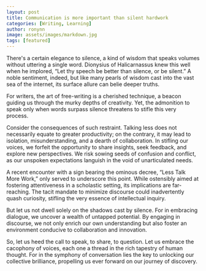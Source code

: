 ```yaml
---
layout: post
title: Communication is more important than silent hardwork
categories: [Writing, Learning]
author: ronynn
image: assets/images/markdown.jpg
tags: [featured]
---
```


There's a certain elegance to silence, a kind of wisdom that speaks volumes without uttering a single word. Dionysius of Halicarnassus knew this well when he implored, “Let thy speech be better than silence, or be silent.” A noble sentiment, indeed, but like many pearls of wisdom cast into the vast sea of the internet, its surface allure can belie deeper truths.

For writers, the art of free-writing is a cherished technique, a beacon guiding us through the murky depths of creativity. Yet, the admonition to speak only when words surpass silence threatens to stifle this very process.

Consider the consequences of such restraint. Talking less does not necessarily equate to greater productivity; on the contrary, it may lead to isolation, misunderstanding, and a dearth of collaboration. In stifling our voices, we forfeit the opportunity to share insights, seek feedback, and explore new perspectives. We risk sowing seeds of confusion and conflict, as our unspoken expectations languish in the void of unarticulated needs.

A recent encounter with a sign bearing the ominous decree, “Less Talk More Work,” only served to underscore this point. While ostensibly aimed at fostering attentiveness in a scholastic setting, its implications are far-reaching. The tacit mandate to minimize discourse could inadvertently quash curiosity, stifling the very essence of intellectual inquiry.

But let us not dwell solely on the shadows cast by silence. For in embracing dialogue, we uncover a wealth of untapped potential. By engaging in discourse, we not only enrich our own understanding but also foster an environment conducive to collaboration and innovation.

So, let us heed the call to speak, to share, to question. Let us embrace the cacophony of voices, each one a thread in the rich tapestry of human thought. For in the symphony of conversation lies the key to unlocking our collective brilliance, propelling us ever forward on our journey of discovery.
